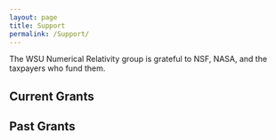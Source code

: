 ```yaml
---
layout: page
title: Support
permalink: /Support/
---
```

The WSU Numerical Relativity group is grateful to NSF, NASA, and the taxpayers who fund them.

## Current Grants

## Past Grants

